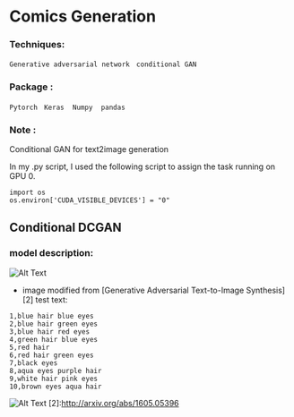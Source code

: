 # Comics Generation
### Techniques:
`Generative adversarial network` &nbsp; `conditional GAN` &nbsp;
### Package : 
`Pytorch` &nbsp; `Keras` &nbsp;` Numpy`  &nbsp;` pandas` &nbsp;

### Note :
Conditional GAN for text2image generation

In my .py script, I used the following script to assign the task running on GPU 0.<br>

```
import os
os.environ['CUDA_VISIBLE_DEVICES'] = "0"
```

## Conditional DCGAN
### model description:
![Alt Text](https://github.com/thtang/ADLxMLDS2017/blob/master/hw4/ADL_hw4.png)
* image modified from [Generative Adversarial Text-to-Image Synthesis][2]
test text:
```
1,blue hair blue eyes
2,blue hair green eyes
3,blue hair red eyes
4,green hair blue eyes
5,red hair
6,red hair green eyes
7,black eyes
8,aqua eyes purple hair
9,white hair pink eyes
10,brown eyes aqua hair
```
![Alt Text](https://github.com/thtang/ADLxMLDS2017/blob/master/hw4/anime_cDCGAN_generation_animation_.gif)
[2]:http://arxiv.org/abs/1605.05396
